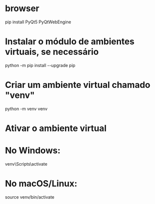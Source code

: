 # browser
 pip install PyQt5 PyQtWebEngine

# Instalar o módulo de ambientes virtuais, se necessário
python -m pip install --upgrade pip

# Criar um ambiente virtual chamado "venv"
python -m venv venv

# Ativar o ambiente virtual
# No Windows:
venv\Scripts\activate
# No macOS/Linux:
source venv/bin/activate

